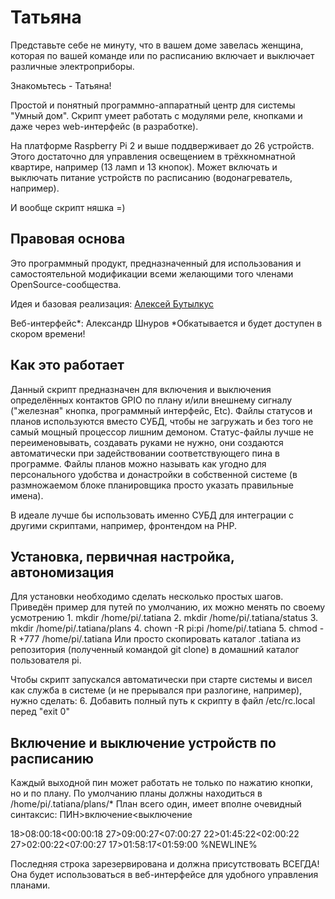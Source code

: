 # Татьяна
Представьте себе не минуту, что в вашем доме завелась женщина, которая по вашей команде или по расписанию включает и выключает различные электроприборы.

Знакомьтесь - Татьяна!

Простой и понятный программно-аппаратный центр для системы "Умный дом". Скрипт умеет работать с модулями реле, кнопками и даже через web-интерфейс (в разработке).

На платформе Raspberry Pi 2 и выше поддверживает до 26 устройств. Этого достаточно для управления освещением в трёхкномнатной квартире, например (13 ламп и 13 кнопок). Может включать и выключать питание устройств по расписанию (водонагреватель, например).

И вообще скрипт няшка =)

Правовая основа
----
Это программный продукт, предназначенный для использования и самостоятельной модификации всеми желающими того членами OpenSource-сообщества.

Идея и базовая реализация: [Алексей Бутылкус](https://vk.com/butpub)
                                             
Веб-интерфейс*: Александр Шнуров
*Обкатывается и будет доступен в скором времени!

Как это работает
----
Данный скрипт предназначен для включения и выключения определённых контактов GPIO по плану и/или внешнему сигналу ("железная" кнопка, программный интерфейс, Etc).
Файлы статусов и планов используются вместо СУБД, чтобы не загружать и без того не самый мощный процессор лишним демоном.
Статус-файлы лучше не переименовывать, создавать руками не нужно, они создаются автоматически при задействовании соответствующего пина в программе.
Файлы планов можно называть как угодно для персонального удобства и донастройки в собственной системе (в размножаемом блоке планировщика просто указать правильные имена).

В идеале лучше бы использовать именно СУБД для интеграции с другими скриптами, например, фронтендом на PHP.

Установка, первичная настройка, автономизация
----
Для установки необходимо сделать несколько простых шагов. Приведён пример для путей по умолчанию, их можно менять по своему усмотрению
    1. mkdir /home/pi/.tatiana
    2. mkdir /home/pi/.tatiana/status
    3. mkdir /home/pi/.tatiana/plans
    4. chown -R pi:pi /home/pi/.tatiana
    5. chmod -R +777 /home/pi/.tatiana
Или просто скопировать каталог .tatiana из репозитория (полученный командой git clone) в домашний каталог пользователя pi.

Чтобы скрипт запускался автоматически при старте системы и висел как служба в системе (и не прерывался при разлогине, например), нужно сделать:
    6. Добавить полный путь к скрипту в файл /etc/rc.local перед "exit 0"

Включение и выключение устройств по расписанию
----
Каждый выходной пин может работать не только по нажатию кнопки, но и по плану. По умолчанию планы должны находиться в /home/pi/.tatiana/plans/*
План всего один, имеет вполне очевидный синтаксис:
ПИН>включение<выключение

18>08:00:18<00:00:18
27>09:00:27<07:00:27
22>01:45:22<02:00:22
27>02:00:22<07:00:27
17>01:58:17<01:59:00
%NEWLINE%

Последняя строка зарезервирована и должна присутствовать ВСЕГДА! Она будет использоваться в веб-интерфейсе для удобного управления планами.
